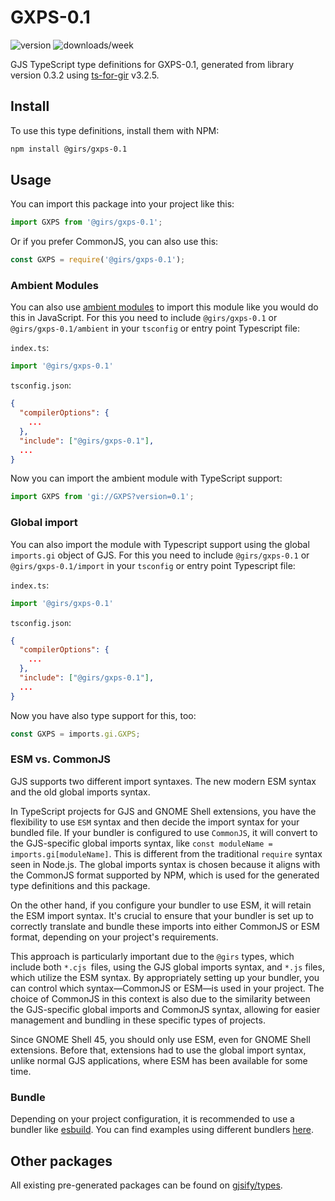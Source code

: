 
# GXPS-0.1

![version](https://img.shields.io/npm/v/@girs/gxps-0.1)
![downloads/week](https://img.shields.io/npm/dw/@girs/gxps-0.1)


GJS TypeScript type definitions for GXPS-0.1, generated from library version 0.3.2 using [ts-for-gir](https://github.com/gjsify/ts-for-gir) v3.2.5.


## Install

To use this type definitions, install them with NPM:
```bash
npm install @girs/gxps-0.1
```

## Usage

You can import this package into your project like this:
```ts
import GXPS from '@girs/gxps-0.1';
```

Or if you prefer CommonJS, you can also use this:
```ts
const GXPS = require('@girs/gxps-0.1');
```

### Ambient Modules

You can also use [ambient modules](https://github.com/gjsify/ts-for-gir/tree/main/packages/cli#ambient-modules) to import this module like you would do this in JavaScript.
For this you need to include `@girs/gxps-0.1` or `@girs/gxps-0.1/ambient` in your `tsconfig` or entry point Typescript file:

`index.ts`:
```ts
import '@girs/gxps-0.1'
```

`tsconfig.json`:
```json
{
  "compilerOptions": {
    ...
  },
  "include": ["@girs/gxps-0.1"],
  ...
}
```

Now you can import the ambient module with TypeScript support: 

```ts
import GXPS from 'gi://GXPS?version=0.1';
```

### Global import

You can also import the module with Typescript support using the global `imports.gi` object of GJS.
For this you need to include `@girs/gxps-0.1` or `@girs/gxps-0.1/import` in your `tsconfig` or entry point Typescript file:

`index.ts`:
```ts
import '@girs/gxps-0.1'
```

`tsconfig.json`:
```json
{
  "compilerOptions": {
    ...
  },
  "include": ["@girs/gxps-0.1"],
  ...
}
```

Now you have also type support for this, too:

```ts
const GXPS = imports.gi.GXPS;
```


### ESM vs. CommonJS

GJS supports two different import syntaxes. The new modern ESM syntax and the old global imports syntax.

In TypeScript projects for GJS and GNOME Shell extensions, you have the flexibility to use `ESM` syntax and then decide the import syntax for your bundled file. If your bundler is configured to use `CommonJS`, it will convert to the GJS-specific global imports syntax, like `const moduleName = imports.gi[moduleName]`. This is different from the traditional `require` syntax seen in Node.js. The global imports syntax is chosen because it aligns with the CommonJS format supported by NPM, which is used for the generated type definitions and this package.

On the other hand, if you configure your bundler to use ESM, it will retain the ESM import syntax. It's crucial to ensure that your bundler is set up to correctly translate and bundle these imports into either CommonJS or ESM format, depending on your project's requirements.

This approach is particularly important due to the `@girs` types, which include both `*.cjs `files, using the GJS global imports syntax, and `*.js` files, which utilize the ESM syntax. By appropriately setting up your bundler, you can control which syntax—CommonJS or ESM—is used in your project. The choice of CommonJS in this context is also due to the similarity between the GJS-specific global imports and CommonJS syntax, allowing for easier management and bundling in these specific types of projects.

Since GNOME Shell 45, you should only use ESM, even for GNOME Shell extensions. Before that, extensions had to use the global import syntax, unlike normal GJS applications, where ESM has been available for some time.

### Bundle

Depending on your project configuration, it is recommended to use a bundler like [esbuild](https://esbuild.github.io/). You can find examples using different bundlers [here](https://github.com/gjsify/ts-for-gir/tree/main/examples).

## Other packages

All existing pre-generated packages can be found on [gjsify/types](https://github.com/gjsify/types).

